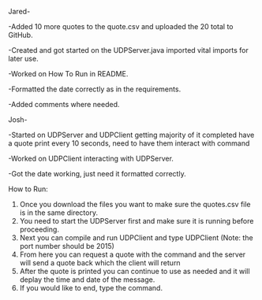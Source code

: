 Jared-

-Added 10 more quotes to the quote.csv and uploaded the 20 total to GitHub.

-Created and got started on the UDPServer.java imported vital imports for later use.

-Worked on How To Run in README.

-Formatted the date correctly as in the requirements.

-Added comments where needed.



Josh-

-Started on UDPServer and UDPClient getting majority of it completed have a quote print every 10 seconds, need to have them interact with <REQUESTQUOTE> command

-Worked on UDPClient interacting with UDPServer.

-Got the date working, just need it formatted correctly.




How to Run:
1. Once you download the files you want to make sure the quotes.csv file is in the same directory.
2. You need to start the UDPServer first and make sure it is running before proceeding. 
3. Next you can compile and run UDPClient and type UDPClient <ip> <port> (Note: the port number should be 2015)
4. From here you can request a quote with the command <REQUESTQUOTE> and the server will send a quote back which the client will return
5. After the quote is printed you can continue to use <REQUESTQUOTE> as needed and it will deplay the time and date of the message.
6. If you would like to end, type the <END> command.
